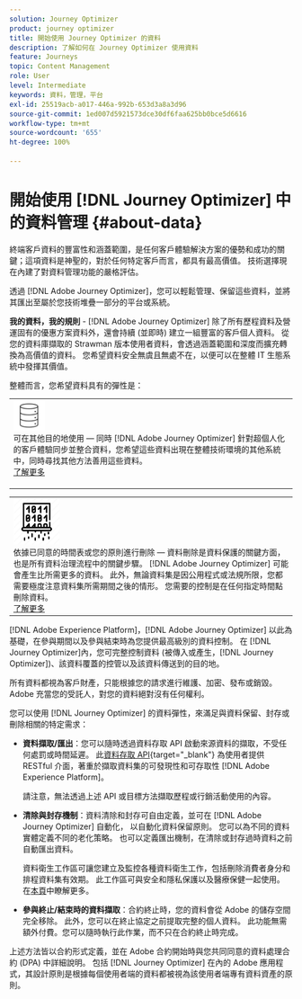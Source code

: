 ```yaml
---
solution: Journey Optimizer
product: journey optimizer
title: 開始使用 Journey Optimizer 的資料
description: 了解如何在 Journey Optimizer 使用資料
feature: Journeys
topic: Content Management
role: User
level: Intermediate
keywords: 資料，管理，平台
exl-id: 25519acb-a017-446a-992b-653d3a8a3d96
source-git-commit: 1ed007d5921573dce30df6faa625bb0bce5d6616
workflow-type: tm+mt
source-wordcount: '655'
ht-degree: 100%

---
```


# 開始使用 [!DNL Journey Optimizer] 中的資料管理  {#about-data}

終端客戶資料的豐富性和涵蓋範圍，是任何客戶體驗解決方案的優勢和成功的關鍵；這項資料是神聖的，對於任何特定客戶而言，都具有最高價值。 技術選擇現在內建了對資料管理功能的嚴格評估。

透過 [!DNL Adobe Journey Optimizer]，您可以輕鬆管理、保留這些資料，並將其匯出至屬於您技術堆疊一部分的平台或系統。 

**我的資料，我的規則** - [!DNL Adobe Journey Optimizer] 除了所有歷程資料及營運固有的優惠方案資料外，還會持續 (並即時) 建立一組豐富的客戶個人資料。 從您的資料庫擷取的 Strawman 版本使用者資料，會透過涵蓋範圍和深度而擴充轉換為高價值的資料。 您希望資料安全無虞且無處不在，以便可以在整體 IT 生態系統中發揮其價值。

整體而言，您希望資料具有的彈性是：


<table style="table-layout:fixed">
<tr style="border: 0;">
  <td>
    <div><img alt="目的地" src="assets/do-not-localize/dest.png" /> 
    <br>可在其他目的地使用 — 同時 [!DNL Adobe Journey Optimizer] 針對超個人化的客戶體驗同步並整合資料，您希望這些資料出現在整體技術環境的其他系統中，同時尋找其他方法善用這些資料。
    <div>
     <a href="../start/ajo-integrations.md">了解更多</a></div>
    </div>
    <br>
  </td>
</tr>
</table>

<!--td>
    <div><img alt="retention" src="assets/do-not-localize/retention.png" />  
    <br>Retained for a stipulated duration – Industry or regional regulations (such as GDPR or CCPA) or internal data governance policies stipulate how long or how short a duration, data needs to be maintained or archived in Adobe Experience Platform Data Lake. <a href="../privacy/get-started-privacy.md">Learn more</a></div>
  </td>
</tr>
<tr style="border: 0;"-->
<table style="table-layout:fixed">
<tr style="border: 0;">
  <td>
    <div><img alt="原則" src="assets/do-not-localize/policy.png" /> 
    <br>依據已同意的時間表或您的原則進行刪除 — 資料刪除是資料保護的關鍵方面，也是所有資料治理流程中的關鍵步驟。 [!DNL Adobe Journey Optimizer] 可能會產生比所需更多的資料。 此外，無論資料集是因公用程式或法規所限，您都需要極度注意資料集所需期間之後的情形。 您需要的控制是在任何指定時間點刪除資料。 
    </div>
      <div>
     <a href="../privacy/data-hygiene.md">了解更多</a></div>
    </div>
  </td>
</tr>
</table>

[!DNL Adobe Experience Platform]，[!DNL Adobe Journey Optimizer] 以此為基礎，在參與期間以及參與結束時為您提供最高級別的資料控制。 在 [!DNL Journey Optimizer]內，您可完整控制資料 (被傳入或產生，[!DNL Journey Optimizer])、該資料覆蓋的控管以及該資料傳送到的目的地。

所有資料都視為客戶財產，只能根據您的請求進行維護、加密、發布或銷毀。 Adobe 充當您的受託人，對您的資料絕對沒有任何權利。

您可以使用 [!DNL Journey Optimizer] 的資料彈性，來滿足與資料保留、封存或刪除相關的特定需求：

* **資料擷取/匯出**：您可以隨時透過資料存取 API 啟動來源資料的擷取，不受任何處罰或時間延遲。 此[資料存取 API](https://experienceleague.adobe.com/zh-hant/docs/experience-platform/data-access/api){target="_blank"} 為使用者提供 RESTful 介面，著重於擷取資料集的可發現性和可存取性 [!DNL Adobe Experience Platform]。<!--In the future (on roadmap), you can use file-based destinations to export and migrate log data from Adobe Journey Optimizer. -->

  請注意，無法透過上述 API 或目標方法擷取歷程或行銷活動使用的內容。

<!--
* **Profile Service Data Retention**: For Behavioral and Time series data appended to any Profile, you may choose to use Journey Optimizer’s default setting of retaining this data for up to 91 days from the date of its addition to a Profile, or until an alternative time-period selected by the you. The time that Adobe keeps this data varies from contract to contract, and is outlined in an organization’s data retention policy.

  Learn more about Experience Event expirations in [Adobe Experience Platform documentation](https://experienceleague.adobe.com/docs/experience-platform/profile/event-expirations.html){target="_blank"}.
-->

* **清除與封存機制**：資料清除和封存可自由定義，並可在 [!DNL Adobe Journey Optimizer] 自動化， 以自動化資料保留原則。 您可以為不同的資料實體定義不同的老化策略。 也可以定義匯出機制，在清除或封存過時資料之前自動匯出資料。

  資料衛生工作區可讓您建立及監控各種資料衛生工作，包括刪除消費者身分和排程資料集有效期。 此工作區可與安全和隱私保護以及醫療保健一起使用。 在[本頁](../privacy/data-hygiene.md)中瞭解更多。

<!--
* **Data Lake and Deletions**: Customer Data stored in the Data Lake can be retained by Journey Optimizer:
    
    * for 7 days to facilitate the onboarding of Customer Data into the Profile Services, after which it may be permanently deleted, or
    * until chosen to be deleted by you

-->

* **參與終止/結束時的資料擷取**：合約終止時，您的資料會從 Adobe 的儲存空間完全移除。 此外，您可以在終止協定之前提取完整的個人資料。 此功能無需額外付費。您可以隨時執行此作業，而不只在合約終止時完成。

上述方法皆以合約形式定義，並在 Adobe 合約開始時與您共同同意的資料處理合約 (DPA) 中詳細說明。 包括 [!DNL Journey Optimizer] 在內的 Adobe 應用程式，其設計原則是根據每個使用者端的資料都被視為該使用者端專有資料資產的原則。
